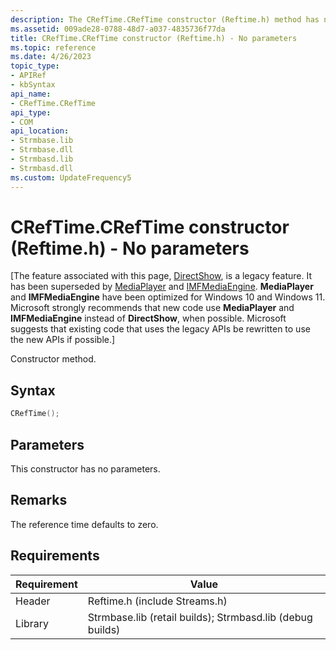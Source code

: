 ```yaml
---
description: The CRefTime.CRefTime constructor (Reftime.h) method has no parameters.
ms.assetid: 009ade28-0788-48d7-a037-4835736f77da
title: CRefTime.CRefTime constructor (Reftime.h) - No parameters
ms.topic: reference
ms.date: 4/26/2023
topic_type: 
- APIRef
- kbSyntax
api_name: 
- CRefTime.CRefTime
api_type: 
- COM
api_location: 
- Strmbase.lib
- Strmbase.dll
- Strmbasd.lib
- Strmbasd.dll
ms.custom: UpdateFrequency5
---
```


# CRefTime.CRefTime constructor (Reftime.h) - No parameters

\[The feature associated with this page, [DirectShow](/windows/win32/directshow/directshow), is a legacy feature. It has been superseded by [MediaPlayer](/uwp/api/Windows.Media.Playback.MediaPlayer) and [IMFMediaEngine](/windows/win32/api/mfmediaengine/nn-mfmediaengine-imfmediaengine). **MediaPlayer** and **IMFMediaEngine** have been optimized for Windows 10 and Windows 11. Microsoft strongly recommends that new code use **MediaPlayer** and **IMFMediaEngine** instead of **DirectShow**, when possible. Microsoft suggests that existing code that uses the legacy APIs be rewritten to use the new APIs if possible.\]

Constructor method.

## Syntax


```C++
CRefTime();
```



## Parameters

This constructor has no parameters.

## Remarks

The reference time defaults to zero.

## Requirements



| Requirement | Value |
|--------------------|--------------------------------------------------------------------------------------------------------------------------------------------------------------------------------------------|
| Header  | Reftime.h (include Streams.h)                                                                                   |
| Library | Strmbase.lib (retail builds); Strmbasd.lib (debug builds) |



 

 




